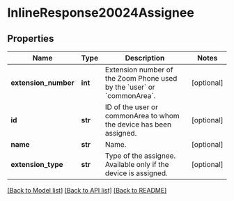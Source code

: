 # InlineResponse20024Assignee

## Properties
Name | Type | Description | Notes
------------ | ------------- | ------------- | -------------
**extension_number** | **int** | Extension number of the Zoom Phone used by the &#x60;user&#x60; or &#x60;commonArea&#x60;. | [optional] 
**id** | **str** | ID of the user or commonArea to whom the device has been assigned. | [optional] 
**name** | **str** | Name. | [optional] 
**extension_type** | **str** | Type of the assignee. Available only if the device is assigned. | [optional] 

[[Back to Model list]](../README.md#documentation-for-models) [[Back to API list]](../README.md#documentation-for-api-endpoints) [[Back to README]](../README.md)

